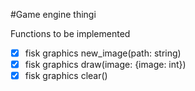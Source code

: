 #Game engine thingi

Functions to be implemented
 - [x] fisk graphics new_image(path: string)
 - [x] fisk graphics draw(image: {image: int})
 - [x] fisk graphics clear()

